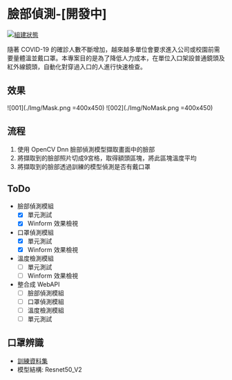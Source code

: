 # 臉部偵測-[開發中]

[![組建狀態](https://devops.nssh.ntpc.edu.tw/DevOps/Information_Section/COVID-19/_apis/build/status/COVID-19-ASP.NET%20Core-CI?branchName=master)](https://devops.nssh.ntpc.edu.tw/DevOps/Information_Section/COVID-19/_build/latest?definitionId=2&branchName=master)

隨著 COVID-19 的確診人數不斷增加，越來越多單位會要求進入公司或校園前需要量體溫並戴口罩。本專案目的是為了降低人力成本，在單位入口架設普通鏡頭及紅外線鏡頭，自動化對穿過入口的人進行快速檢查。


## 效果
![001](./Img/Mask.png =400x450)
![002](./Img/NoMask.png =400x450)

## 流程
1. 使用 OpenCV Dnn 臉部偵測模型擷取畫面中的臉部
1. 將擷取到的臉部照片切成9宮格，取得額頭區塊，將此區塊溫度平均
1. 將擷取到的臉部透過訓練的模型偵測是否有戴口罩

## ToDo
- 臉部偵測模組
    - [x] 單元測試
    - [x] Winform 效果檢視
- 口罩偵測模組
    - [x] 單元測試
    - [x] Winform 效果檢視
- 溫度檢測模組
    - [ ] 單元測試
    - [ ] Winform 效果檢視
- 整合成 WebAPI
    - [ ] 臉部偵測模組
    - [ ] 口罩偵測模組
    - [ ] 溫度檢測模組
    - [ ] 單元測試

## 口罩辨識
- [訓練資料集](https://drive.google.com/file/d/1meHXviN_PrWCOlaQRr7weNjr9g_xDqr-/view?usp=sharing)
- 模型結構: Resnet50_V2

